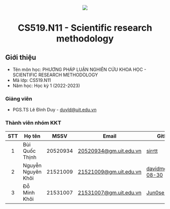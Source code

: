 <p align="center">
  <a href="https://www.uit.edu.vn/"><img src="https://www.uit.edu.vn/sites/vi/files/banner.png"></a>
<h1 align="center"><b>CS519.N11 - Scientific research methodology</b></h1>

## Giới thiệu
* Tên môn học: PHƯƠNG PHÁP LUẬN NGHIÊN CỨU KHOA HỌC - SCIENTIFIC RESEARCH METHODOLOGY
* Mã lớp: CS519.N11
* Năm học: Học kỳ 1 (2022-2023)

### Giảng viên
* PGS.TS Lê Đình Duy - duyld@uit.edu.vn

### Thành viên nhóm KKT

| STT | Họ tên | MSSV | Email | Github |
| :---: | --- | --- | --- | --- |
| 1 | Bùi Quốc Thịnh | 20520934 | 20520934@gm.uit.edu.vn | [sirrtt](https://github.com/sirrtt) |
| 2 | Nguyễn Nguyên Khôi | 21521009 | 21521009@gm.uit.edu.vn | [davidmorrison-08-30](https://github.com/davidmorrison-08-30) |
| 3 | Đỗ Minh Khôi | 21531007 | 21531007@gm.uit.edu.vn | [Jun0se7en](https://github.com/Jun0se7en) |
